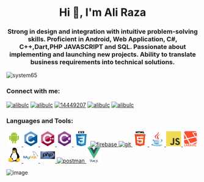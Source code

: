 <h1 align="center">Hi 👋, I'm Ali Raza</h1>
<h3 align="center">Strong in design and integration with intuitive problem-solving skills. Proficient in Android, Web Application, C#, C++,Dart,PHP JAVASCRIPT and SQL. Passionate about implementing and launching new projects. Ability to translate business requirements into technical solutions.</h3>

<p align="left"> <img src="https://komarev.com/ghpvc/?username=system65&label=Profile%20views&color=0e75b6&style=flat" alt="system65" /> </p>

<h3 align="left">Connect with me:</h3>
<p align="left">
<a href="https://twitter.com/alibulc" target="blank"><img align="center" src="https://cdn.jsdelivr.net/npm/simple-icons@3.0.1/icons/twitter.svg" alt="alibulc" height="30" width="40" /></a>
<a href="https://linkedin.com/in/alibulc" target="blank"><img align="center" src="https://cdn.jsdelivr.net/npm/simple-icons@3.0.1/icons/linkedin.svg" alt="alibulc" height="30" width="40" /></a>
<a href="https://stackoverflow.com/users/14449207" target="blank"><img align="center" src="https://cdn.jsdelivr.net/npm/simple-icons@3.0.1/icons/stackoverflow.svg" alt="14449207" height="30" width="40" /></a>
<a href="https://fb.com/alibulc" target="blank"><img align="center" src="https://cdn.jsdelivr.net/npm/simple-icons@3.0.1/icons/facebook.svg" alt="alibulc" height="30" width="40" /></a>
<a href="https://instagram.com/alibulc" target="blank"><img align="center" src="https://cdn.jsdelivr.net/npm/simple-icons@3.0.1/icons/instagram.svg" alt="alibulc" height="30" width="40" /></a>
</p>

<h3 align="left">Languages and Tools:</h3>
<p align="left"> <a href="https://developer.android.com" target="_blank"> <img src="https://raw.githubusercontent.com/devicons/devicon/master/icons/android/android-original-wordmark.svg" alt="android" width="40" height="40"/> </a> <a href="https://www.cprogramming.com/" target="_blank"> <img src="https://raw.githubusercontent.com/devicons/devicon/master/icons/c/c-original.svg" alt="c" width="40" height="40"/> </a> <a href="https://www.w3schools.com/cpp/" target="_blank"> <img src="https://raw.githubusercontent.com/devicons/devicon/master/icons/cplusplus/cplusplus-original.svg" alt="cplusplus" width="40" height="40"/> </a> <a href="https://www.w3schools.com/cs/" target="_blank"> <img src="https://raw.githubusercontent.com/devicons/devicon/master/icons/csharp/csharp-original.svg" alt="csharp" width="40" height="40"/> </a> <a href="https://www.w3schools.com/css/" target="_blank"> <img src="https://raw.githubusercontent.com/devicons/devicon/master/icons/css3/css3-original-wordmark.svg" alt="css3" width="40" height="40"/> </a> <a href="https://firebase.google.com/" target="_blank"> <img src="https://www.vectorlogo.zone/logos/firebase/firebase-icon.svg" alt="firebase" width="40" height="40"/> </a> <a href="https://git-scm.com/" target="_blank"> <img src="https://www.vectorlogo.zone/logos/git-scm/git-scm-icon.svg" alt="git" width="40" height="40"/> </a> <a href="https://www.w3.org/html/" target="_blank"> <img src="https://raw.githubusercontent.com/devicons/devicon/master/icons/html5/html5-original-wordmark.svg" alt="html5" width="40" height="40"/> </a> <a href="https://www.java.com" target="_blank"> <img src="https://raw.githubusercontent.com/devicons/devicon/master/icons/java/java-original.svg" alt="java" width="40" height="40"/> </a> <a href="https://developer.mozilla.org/en-US/docs/Web/JavaScript" target="_blank"> <img src="https://raw.githubusercontent.com/devicons/devicon/master/icons/javascript/javascript-original.svg" alt="javascript" width="40" height="40"/> </a> <a href="https://laravel.com/" target="_blank"> <img src="https://raw.githubusercontent.com/devicons/devicon/master/icons/laravel/laravel-plain-wordmark.svg" alt="laravel" width="40" height="40"/> </a> <a href="https://www.linux.org/" target="_blank"> <img src="https://raw.githubusercontent.com/devicons/devicon/master/icons/linux/linux-original.svg" alt="linux" width="40" height="40"/> </a> <a href="https://www.mysql.com/" target="_blank"> <img src="https://raw.githubusercontent.com/devicons/devicon/master/icons/mysql/mysql-original-wordmark.svg" alt="mysql" width="40" height="40"/> </a> <a href="https://www.php.net" target="_blank"> <img src="https://raw.githubusercontent.com/devicons/devicon/master/icons/php/php-original.svg" alt="php" width="40" height="40"/> </a> <a href="https://postman.com" target="_blank"> <img src="https://www.vectorlogo.zone/logos/getpostman/getpostman-icon.svg" alt="postman" width="40" height="40"/> </a> <a href="https://vuejs.org/" target="_blank"> <img src="https://raw.githubusercontent.com/devicons/devicon/master/icons/vuejs/vuejs-original-wordmark.svg" alt="vuejs" width="40" height="40"/> </a> </p>

![image](https://github.com/system65/system65/blob/main/dino.gif)
